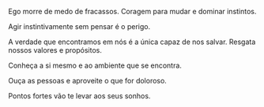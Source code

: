 Ego morre de medo de fracassos. 
Coragem para mudar e dominar instintos.

Agir instintivamente sem pensar é o perigo.  

A verdade que encontramos em nós é a única capaz de nos salvar. Resgata nossos valores e propósitos.

Conheça a si mesmo e ao ambiente que se encontra. 

Ouça as pessoas e aproveite o que for doloroso.

Pontos fortes vão te levar aos seus sonhos. 